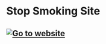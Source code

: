 # Stop Smoking Site
## [![Go to website](/src/media/img/logo.png)](https://thebigmisha.github.io/StopSmokingSite/)
